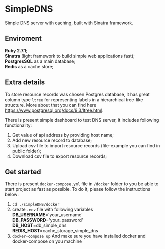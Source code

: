 # SimpleDNS
Simple DNS server with caching, built with Sinatra framework.

## Enviroment
**Ruby 2.7.1**;  
**Sinatra** (light framework to build simple web applications fast);  
**PostgresSQL** as a main database;  
**Redis** as a cache store;  

## Extra details
To store resource records was chosen Postgres database, it has great column type `ltree` for representing labels in a hierarchical tree-like structure. More about that you can find here https://www.postgresql.org/docs/9.3/ltree.html. 

There is present simple dashboard to test DNS server, it includes following functionality:  
  1) Get value of api address by providing host name;  
  2) Add new resource record to database;  
  3) Upload csv file to import resource records (file-example you can find in public folder);  
  4) Download csv file to export resource records;  

## Get started
There is present `docker-compose.yml` file in `/docker` folder to you be able to start project as fast as possible. To do it, please follow the instructions below:  
  1) `cd ./simpleDNS/docker`  
  2) create `.env` file with following variables  
    **DB_USERNAME**='your_username'  
    **DB_PASSWORD**='your_password'  
    **DB_HOST**=db_simple_dns  
    **REDIS_HOST**=cache_storage_simple_dns  
  3) `docker-compose up`
And make sure you have installed docker and docker-compose on you machine 
